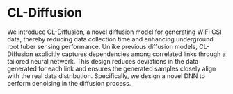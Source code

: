 # CL-Diffusion

We introduce CL-Diffusion, a novel diffusion model for generating WiFi CSI data, thereby reducing data collection time and enhancing underground root tuber sensing performance. Unlike previous diffusion models, CL-Diffusion explicitly
captures dependencies among correlated links through a tailored neural network. This design reduces deviations in the data generated for each link and ensures the generated samples closely align with the real data distribution. Specifically, we design a novel DNN to perform denoising in the diffusion process. 
